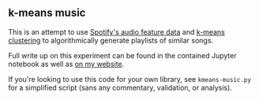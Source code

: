 ## k-means music

This is an attempt to use [Spotify's audio feature data](https://developer.spotify.com/documentation/web-api/reference/tracks/get-audio-features/) and [k-means clustering](https://en.wikipedia.org/wiki/K-means_clustering) to algorithmically generate playlists of similar songs.

Full write up on this experiment can be found in the contained Jupyter notebook as well as [on my website](http://ben-tanen.com/notebooks/kmeans-music.html).

If you're looking to use this code for your own library, see `kmeans-music.py` for a simplified script (sans any commentary, validation, or analysis).
